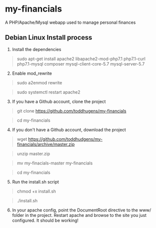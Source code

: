 # my-financials
A PHP/Apache/Mysql webapp used to manage personal finances

## Debian Linux Install process

1. Install the dependencies
  > sudo apt-get install apache2 libapache2-mod-php7.1 php7.1-curl php7.1-mysql composer mysql-client-core-5.7 mysql-server-5.7

2. Enable mod_rewrite
  > sudo a2enmod rewrite
  
  > sudo systemctl restart apache2

3. If you have a Github account, clone the project
  > git clone https://github.com/toddhugens/my-financials
  
  > cd my-financials

4. If you don't have a Github account, download the project
  > wget https://github.com/toddhudgens/my-financials/archive/master.zip
  
  > unzip master.zip
  
  > mv my-finacials-master my-financials
  
  > cd my-financials
  
5. Run the install.sh script
  > chmod +x install.sh
  
  > ./install.sh

6. In your apache config, point the DocumentRoot directive to the www/ folder in the project. Restart apache and browse to the site you just configured. It should be working!
